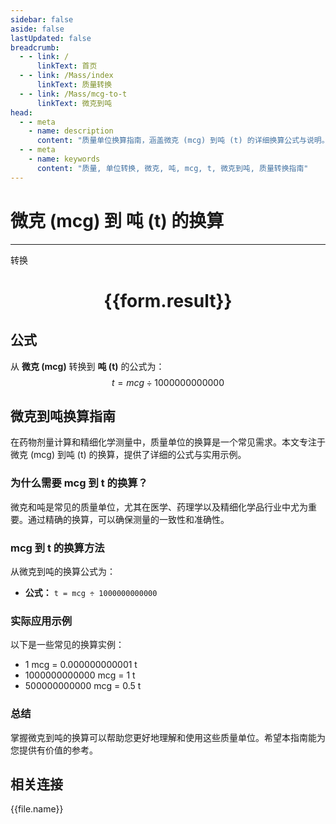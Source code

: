 ```yaml
---
sidebar: false
aside: false
lastUpdated: false
breadcrumb:
  - - link: /
      linkText: 首页
  - - link: /Mass/index
      linkText: 质量转换
  - - link: /Mass/mcg-to-t
      linkText: 微克到吨
head:
  - - meta
    - name: description
      content: "质量单位换算指南，涵盖微克 (mcg) 到吨 (t) 的详细换算公式与说明。"
  - - meta
    - name: keywords
      content: "质量, 单位转换, 微克, 吨, mcg, t, 微克到吨, 质量转换指南"
---
```

# 微克 (mcg) 到 吨 (t) 的换算
---
<script setup>
import { onMounted, reactive, inject, ref } from 'vue'
import { NButton, NForm, NFormItem, NInput, NInputNumber, NSelect, NCard, useMessage,NGrid ,NGi } from 'naive-ui'
import { defineClientComponent } from 'vitepress'
import { Mass } from '../../files';

const convert = inject('convert')

const form = reactive({
  number: null,
  result: '',
})

const convertHandler = () => {
  if (form.number !== null && !isNaN(form.number)) {
    const convertedValue = parseFloat(form.number) / 1000000000000
    form.result = `${form.number}mcg = ${convertedValue.toFixed(12)}t`
  } else {
    form.result = '请输入有效的数值。'
  }
}
</script>

<n-form size="large" :model="form">
  <n-form-item label="微克 (mcg)">
    <n-input-number v-model:value="form.number" placeholder="输入微克" style="width: 100%" />
  </n-form-item>
  <n-form-item>
    <n-button type="primary" @click="convertHandler" block>转换</n-button>
  </n-form-item>
</n-form>

<n-card  embedded :bordered="false" hoverable>
  <div  style="text-align:center">
    <h1>{{form.result}}</h1>
  </div>
</n-card>

## 公式

从 **微克 (mcg)** 转换到 **吨 (t)** 的公式为：
$$ t = mcg \div 1000000000000 $$

## 微克到吨换算指南

在药物剂量计算和精细化学测量中，质量单位的换算是一个常见需求。本文专注于微克 (mcg) 到吨 (t) 的换算，提供了详细的公式与实用示例。

### 为什么需要 mcg 到 t 的换算？

微克和吨是常见的质量单位，尤其在医学、药理学以及精细化学品行业中尤为重要。通过精确的换算，可以确保测量的一致性和准确性。

### mcg 到 t 的换算方法

从微克到吨的换算公式为：

- **公式：** `t = mcg ÷ 1000000000000`

### 实际应用示例

以下是一些常见的换算实例：

- 1 mcg = 0.000000000001 t
- 1000000000000 mcg = 1 t
- 500000000000 mcg = 0.5 t

### 总结

掌握微克到吨的换算可以帮助您更好地理解和使用这些质量单位。希望本指南能为您提供有价值的参考。

## 相关连接
<n-grid x-gap="12" :cols="4">
  <n-gi v-for="(file, index) in Mass" :key="index">
    <n-button
      text
      tag="a"
      :href="file.path"
      type="primary"
    >
      {{file.name}}
    </n-button>
  </n-gi>
</n-grid>
